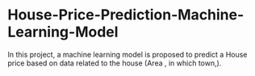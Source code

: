 # House-Price-Prediction-Machine-Learning-Model
In this project, a machine learning model is proposed to predict a House price based on data related to the house (Area , in  which town,).
